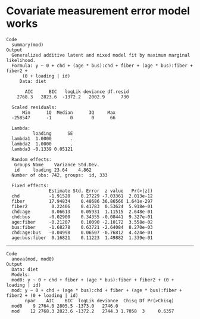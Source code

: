# Covariate measurement error model works

    Code
      summary(mod)
    Output
      Generalized additive latent and mixed model fit by maximum marginal likelihood.
      Formula: y ~ 0 + chd + (age * bus):chd + fiber + (age * bus):fiber + fiber2 +  
          (0 + loading | id)
         Data: diet
      
           AIC      BIC   logLik deviance df.resid 
        2768.3   2823.6  -1372.2   2002.9      730 
      
      Scaled residuals: 
          Min      1Q  Median      3Q     Max 
      -258547      -1       0       0      66 
      
      Lambda:
              loading      SE
      lambda1  1.0000       .
      lambda2  1.0000       .
      lambda3 -0.1339 0.05121
      
      Random effects:
       Groups Name    Variance Std.Dev.
       id     loading 23.64    4.862   
      Number of obs: 742, groups:  id, 333
      
      Fixed effects:
                    Estimate Std. Error  z value   Pr(>|z|)
      chd           -1.91520    0.27229 -7.03361  2.013e-12
      fiber         17.94834    0.48686 36.86566 1.641e-297
      fiber2         0.22406    0.41783  0.53624  5.918e-01
      chd:age        0.06613    0.05931  1.11515  2.648e-01
      chd:bus       -0.02900    0.34355 -0.08441  9.327e-01
      age:fiber     -0.21207    0.10090 -2.10172  3.558e-02
      bus:fiber     -1.68278    0.63721 -2.64084  8.270e-03
      chd:age:bus   -0.04998    0.06507 -0.76812  4.424e-01
      age:bus:fiber  0.16821    0.11223  1.49882  1.339e-01

---

    Code
      anova(mod, mod0)
    Output
      Data: diet
      Models:
      mod0: y ~ 0 + chd + fiber + (age * bus):fiber + fiber2 + (0 + loading | id)
      mod: y ~ 0 + chd + (age * bus):chd + fiber + (age * bus):fiber + fiber2 + (0 + loading | id)
           npar    AIC    BIC  logLik deviance  Chisq Df Pr(>Chisq)
      mod0    9 2764.0 2805.5 -1373.0   2746.0                     
      mod    12 2768.3 2823.6 -1372.2   2744.3 1.7058  3     0.6357

